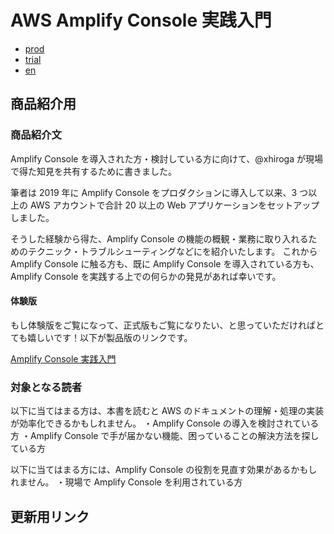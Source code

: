 # AWS Amplify Console 実践入門

- [prod](https://hiroga-techbookfest.s3-ap-northeast-1.amazonaws.com/812bd999-9d8f-4ffd-b463-19053fef9c60.pdf)
- [trial](https://hiroga-techbookfest.s3-ap-northeast-1.amazonaws.com/2d5cec97-3deb-402e-b60c-1be422bb2550.pdf)
- [en](https://hiroga-techbookfest.s3-ap-northeast-1.amazonaws.com/f0cc31d8-dd22-48e0-a689-13ec6bc8b443.pdf)

## 商品紹介用

### 商品紹介文

Amplify Console を導入された方・検討している方に向けて、@xhiroga が現場で得た知見を共有するために書きました。

筆者は 2019 年に Amplify Console をプロダクションに導入して以来、3 つ以上の AWS アカウントで合計 20 以上の Web アプリケーションをセットアップしました。

そうした経験から得た、Amplify Console の機能の概観・業務に取り入れるためのテクニック・トラブルシューティングなどにを紹介いたします。
これから Amplify Console に触る方も、既に Amplify Console を導入されている方も、Amplify Console を実践する上での何らかの発見があれば幸いです。

#### 体験版

もし体験版をご覧になって、正式版もご覧になりたい、と思っていただければとても嬉しいです！以下が製品版のリンクです。

[Amplify Console 実践入門](https://hiroga.booth.pm/items/2376840)

### 対象となる読者

以下に当てはまる方は、本書を読むと AWS のドキュメントの理解・処理の実装が効率化できるかもしれません。
・Amplify Console の導入を検討されている方
・Amplify Console で手が届かない機能、困っていることの解決方法を探している方

以下に当てはまる方には、Amplify Console の役割を見直す効果があるかもしれません。
・現場で Amplify Console を利用されている方

## 更新用リンク
